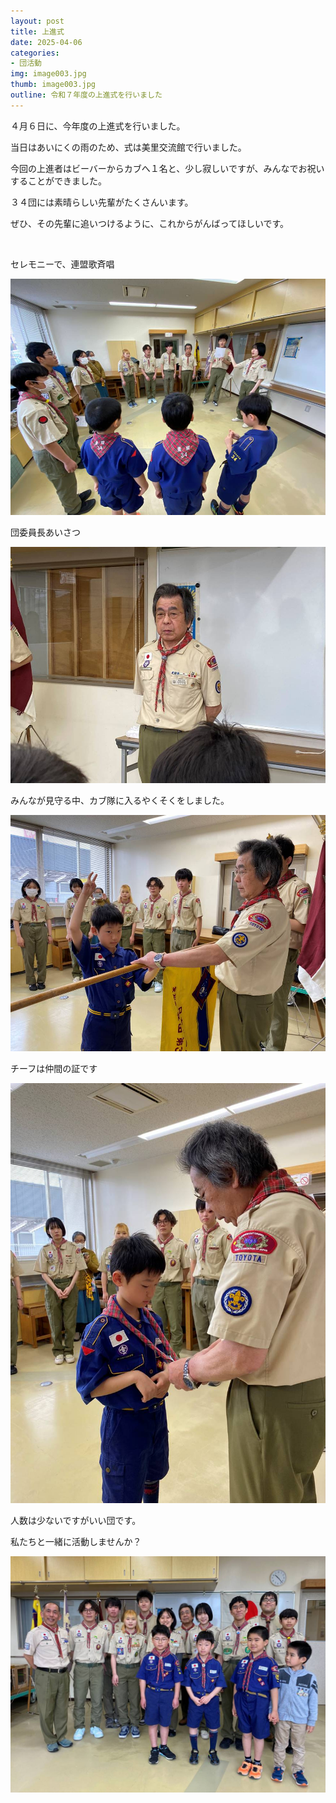 ```yaml
---
layout: post
title: 上進式
date: 2025-04-06
categories:
- 団活動
img: image003.jpg
thumb: image003.jpg
outline: 令和７年度の上進式を行いました
---
```


４月６日に、今年度の上進式を行いました。

当日はあいにくの雨のため、式は美里交流館で行いました。

今回の上進者はビーバーからカブへ１名と、少し寂しいですが、みんなでお祝いすることができました。

３４団には素晴らしい先輩がたくさんいます。

ぜひ、その先輩に追いつけるように、これからがんばってほしいです。

<br>

セレモニーで、連盟歌斉唱

<img src="/assets/img/blog/2025-04-06-上進式/image001.jpg">

団委員長あいさつ

<img src="/assets/img/blog/2025-04-06-上進式/image002.jpg">

みんなが見守る中、カブ隊に入るやくそくをしました。

<img src="/assets/img/blog/2025-04-06-上進式/image003.jpg">

チーフは仲間の証です

<img src="/assets/img/blog/2025-04-06-上進式/image004.jpg">

人数は少ないですがいい団です。

私たちと一緒に活動しませんか？

<img src="/assets/img/blog/2025-04-06-上進式/image005.jpg">
